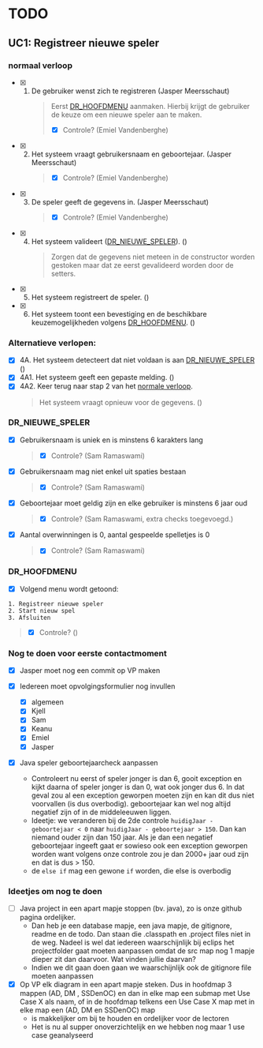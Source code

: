 # TODO

## UC1: Registreer nieuwe speler

### normaal verloop

- [x] 1. De gebruiker wenst zich te registreren (Jasper Meersschaut)
     > Eerst [DR_HOOFDMENU](#dr_hoofdmenu) aanmaken. Hierbij krijgt de gebruiker de keuze om een nieuwe speler aan te maken.
     >
     > - [x] Controle? (Emiel Vandenberghe)

- [x] 2. Het systeem vraagt gebruikersnaam en geboortejaar. (Jasper Meersschaut)
     > - [x] Controle? (Emiel Vandenberghe)
- [x] 3. De speler geeft de gegevens in. (Jasper Meersschaut)
     > - [x] Controle? (Emiel Vandenberghe)
- [x] 4. Het systeem valideert ([DR_NIEUWE_SPELER](#dr_nieuwe_speler)). ()
     > Zorgen dat de gegevens niet meteen in de constructor worden gestoken maar dat ze eerst gevalideerd worden door de setters.

- [x] 5. Het systeem registreert de speler. ()
- [x] 6.  Het systeem toont een bevestiging en de beschikbare keuzemogelijkheden volgens [DR_HOOFDMENU](#dr_hoofdmenu). ()

### Alternatieve verlopen:

- [x] 4A. Het systeem detecteert dat niet voldaan is aan [DR_NIEUWE_SPELER](#dr_nieuwe_speler) ()
- [x] 4A1. Het systeem geeft een gepaste melding. ()
- [x] 4A2. Keer terug naar stap 2 van het [normale verloop](#normaal-verloop).
  > Het systeem vraagt opnieuw voor de gegevens. ()

### DR_NIEUWE_SPELER

- [x] Gebruikersnaam is uniek en is minstens 6 karakters lang
  > - [x] Controle? (Sam Ramaswami)
- [x] Gebruikersnaam mag niet enkel uit spaties bestaan
  > - [x] Controle? (Sam Ramaswami)
- [x] Geboortejaar moet geldig zijn en elke gebruiker is minstens 6 jaar oud
  > - [x] Controle? (Sam Ramaswami, extra checks toegevoegd.)
- [x] Aantal overwinningen is 0, aantal gespeelde spelletjes is 0
  > - [x] Controle? (Sam Ramaswami)

### DR_HOOFDMENU

- [x] Volgend menu wordt getoond:

```
1. Registreer nieuwe speler
2. Start nieuw spel
3. Afsluiten
```

> - [x] Controle? ()

### Nog te doen voor eerste contactmoment

- [x] Jasper moet nog een commit op VP maken
- [x] Iedereen moet opvolgingsformulier nog invullen
  - [x] algemeen
  - [x] Kjell
  - [x] Sam
  - [x] Keanu
  - [x] Emiel
  - [x] Jasper

- [x] Java speler geboortejaarcheck aanpassen

  - Controleert nu eerst of speler jonger is dan 6, gooit exception en kijkt daarna of speler jonger is dan 0, wat ook jonger dus 6. In dat geval zou al een exception geworpen moeten zijn en kan dit dus niet voorvallen (is dus overbodig). geboortejaar kan wel nog altijd negatief zijn of in de middeleeuwen liggen.
  - Ideetje: we veranderen bij de 2de controle `huidigJaar - geboortejaar < 0` naar `huidigJaar - geboortejaar > 150`. Dan kan niemand ouder zijn dan 150 jaar. Als je dan een negatief geboortejaar ingeeft gaat er sowieso ook een exception geworpen worden want volgens onze controle zou je dan 2000+ jaar oud zijn en dat is dus > 150.
  - de `else if` mag een gewone `if` worden, die else is overbodig

### Ideetjes om nog te doen

- [ ] Java project in een apart mapje stoppen (bv. java), zo is onze github pagina ordelijker.
  - Dan heb je een database mapje, een java mapje, de gitignore, readme en de todo. Dan staan die .classpath en .project files niet in de weg. Nadeel is wel dat iedereen waarschijnlijk bij eclips het projectfolder gaat moeten aanpassen omdat de src map nog 1 mapje dieper zit dan daarvoor. Wat vinden jullie daarvan?
  - Indien we dit gaan doen gaan we waarschijnlijk ook de gitignore file moeten aanpassen
- [x] Op VP elk diagram in een apart mapje steken. Dus in hoofdmap 3 mappen (AD, DM , SSDenOC) en dan in elke map een submap met Use Case X als naam, of in de hoofdmap telkens een Use Case X map met in elke map een (AD, DM en SSDenOC) map
  - is makkelijker om bij te houden en ordelijker voor de lectoren
  - Het is nu al supper onoverzichtelijk en we hebben nog maar 1 use case geanalyseerd
